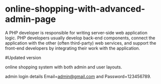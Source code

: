 # online-shopping-with-advanced-admin-page

A PHP developer is responsible for writing server-side web application logic. PHP developers usually develop back-end components, connect the application with the other (often third-party) web services, and support the front-end developers by integrating their work with the application.

#Updated version

online shopping system with both admin and user layouts.

admin login details  Email=admin@gmail.com and Password=123456789.
